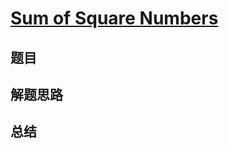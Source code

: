 # [Sum of Square Numbers](https://leetcode.com/problems/sum-of-square-numbers/)
## 题目


## 解题思路


## 总结


